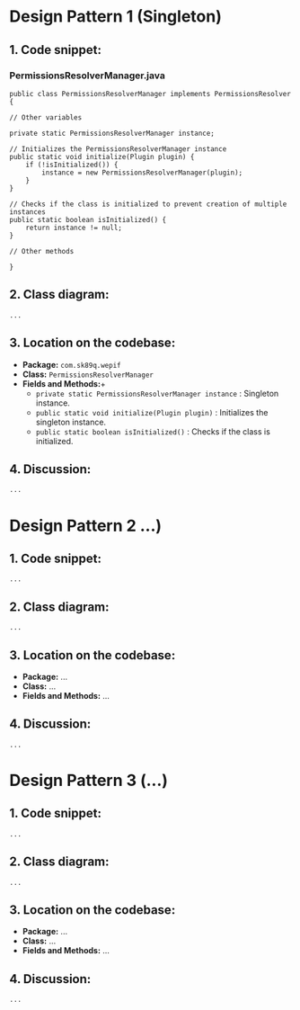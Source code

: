 # Design Pattern 1 (Singleton)

## 1. Code snippet:

### PermissionsResolverManager.java
    public class PermissionsResolverManager implements PermissionsResolver {

    // Other variables

    private static PermissionsResolverManager instance;

    // Initializes the PermissionsResolverManager instance
    public static void initialize(Plugin plugin) {
        if (!isInitialized()) {
            instance = new PermissionsResolverManager(plugin);
        }
    }

    // Checks if the class is initialized to prevent creation of multiple instances
    public static boolean isInitialized() {
        return instance != null;
    }

    // Other methods

    }

## 2. Class diagram:

    ...

## 3. Location on the codebase:

- **Package:** `com.sk89q.wepif`
- **Class:** `PermissionsResolverManager`
- **Fields and Methods:**+
    - `private static PermissionsResolverManager instance` : Singleton instance.
    - `public static void initialize(Plugin plugin)` : Initializes the singleton instance.
    - `public static boolean isInitialized()` : Checks if the class is initialized.

## 4. Discussion:

    ...

# Design Pattern 2 ...)

## 1. Code snippet:

    ...

## 2. Class diagram:

    ...

## 3. Location on the codebase:

- **Package:** ...
- **Class:** ...
- **Fields and Methods:** ...

## 4. Discussion:

    ...

# Design Pattern 3 (...)

## 1. Code snippet:

    ...

## 2. Class diagram:

    ...

## 3. Location on the codebase:

- **Package:** ...
- **Class:** ...
- **Fields and Methods:** ...

## 4. Discussion:

    ...

